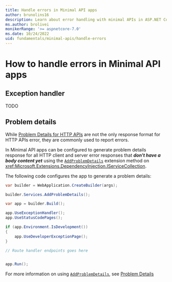 ```yaml
---
title: Handle errors in Minimal API apps
author: brunolins16
description: Learn about error handling with minimal APIs in ASP.NET Core.
ms.author: brolivei
monikerRange: '>= aspnetcore-7.0'
ms.date: 10/24/2022
uid: fundamentals/minimal-apis/handle-errors
---
```


# How to handle errors in Minimal API apps

## Exception handler

TODO

## Problem details

While [Problem Details for HTTP APIs](https://www.rfc-editor.org/rfc/rfc7807.html) are not the only response format for HTTP APIs error, they are commonly used to report errors.

In Minimal API apps can be configured to generate problem details response for all HTTP client and server error responses that ***don't have a body content yet*** using the [`AddProblemDetails`](/dotnet/api/microsoft.extensions.dependencyinjection.problemdetailsservicecollectionextensions.addproblemdetails?view=aspnetcore-7.0&preserve-view=true) extension method on <xref:Microsoft.Extensions.DependencyInjection.IServiceCollection>.

The following code configures the app to generate a problem details:

``` c#
var builder = WebApplication.CreateBuilder(args);

builder.Services.AddProblemDetails();

var app = builder.Build();

app.UseExceptionHandler();
app.UseStatusCodePages();

if (app.Environment.IsDevelopment())
{
    app.UseDeveloperExceptionPage();
}

// Route handler endpoints goes here


app.Run();
```

For more information on using [`AddProblemDetails`](/dotnet/api/microsoft.extensions.dependencyinjection.problemdetailsservicecollectionextensions.addproblemdetails?view=aspnetcore-7.0&preserve-view=true), see [Problem Details](aspnetcore/fundamentals/error-handling#pds7)
